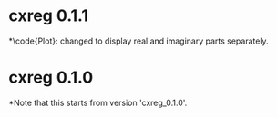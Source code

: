 # cxreg 0.1.1

*\code{Plot}: changed to display real and imaginary parts separately.

# cxreg 0.1.0

*Note that this starts from version 'cxreg_0.1.0'.
